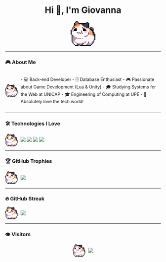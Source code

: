 <h1 align="center">Hi 👋, I'm Giovanna</h1>

<p align="center">
  <img src="https://raw.githubusercontent.com/giovannaps/giovannaps/main/325895973-e4f28204-ea88-4364-a321-8330c3fbde6a.gif" width="80" alt="Cute GIF"/>
</p>

---

### 🎮 About Me

<!-- Seção com GIF alinhado ao texto -->
<div style="display: flex; align-items: center; gap: 10px;">
  <img src="https://raw.githubusercontent.com/giovannaps/giovannaps/main/325895973-e4f28204-ea88-4364-a321-8330c3fbde6a.gif" width="40" alt="About Me GIF" />
  <p>  
    - 💻 Back-end Developer  
    - 🗄️ Database Enthusiast  
    - 🎮 Passionate about Game Development (Lua & Unity)  
    - 🎓 Studying Systems for the Web at UNICAP  
    - 🎓 Engineering of Computing at UPE  
    - 💖 Absolutely love the tech world!
  </p>
</div>

---

### 🛠️ Technologies I Love

<!-- Seção com GIF alinhado aos badges -->
<div style="display: flex; align-items: center; gap: 10px;">
  <img src="https://raw.githubusercontent.com/giovannaps/giovannaps/main/325895973-e4f28204-ea88-4364-a321-8330c3fbde6a.gif" width="40" alt="Technologies GIF" />
  <div>
    <img src="https://img.shields.io/badge/Java-FF6F61?style=for-the-badge&logo=java&logoColor=white" />
    <img src="https://img.shields.io/badge/Lua-FFB6C1?style=for-the-badge&logo=lua&logoColor=white" />
    <img src="https://img.shields.io/badge/Unity-FF7F7F?style=for-the-badge&logo=unity&logoColor=white" />
    <img src="https://img.shields.io/badge/PostgreSQL-FF9A8B?style=for-the-badge&logo=postgresql&logoColor=white" />
  </div>
</div>

---

### 🏆 GitHub Trophies

<!-- Seção com GIF alinhado ao troféu -->
<div style="display: flex; align-items: center; gap: 10px;">
  <img src="https://raw.githubusercontent.com/giovannaps/giovannaps/main/325895973-e4f28204-ea88-4364-a321-8330c3fbde6a.gif" width="40" alt="Trophy GIF" />
  <img src="https://github-profile-trophy.vercel.app/?username=giovannaps&theme=juicyfresh&column=4&margin-w=15&margin-h=15" />
</div>

---

### 🔥 GitHub Streak

<!-- Seção com GIF alinhado ao streak -->
<div style="display: flex; align-items: center; gap: 10px;">
  <img src="https://raw.githubusercontent.com/giovannaps/giovannaps/main/325895973-e4f28204-ea88-4364-a321-8330c3fbde6a.gif" width="40" alt="Streak GIF" />
  <img src="https://streak-stats.demolab.com?user=giovannaps&theme=radical" />
</div>

---

### 👁️ Visitors

<!-- Seção com GIF alinhado ao badge -->
<div style="display: flex; align-items: center; gap: 10px; justify-content: center;">
  <img src="https://raw.githubusercontent.com/giovannaps/giovannaps/main/325895973-e4f28204-ea88-4364-a321-8330c3fbde6a.gif" width="40" alt="Visitors GIF" />
  <img src="https://img.shields.io/badge/Visitors-FF9A8B?style=for-the-badge&logo=eye&logoColor=white" />
</div>
